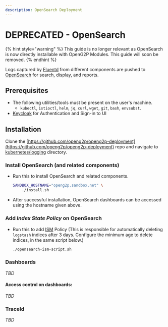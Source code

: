 ```yaml
---
description: OpenSearch Deployment
---
```


# DEPRECATED - OpenSearch

{% hint style="warning" %}
This guide is no longer relevant as OpenSearch is now directly installable with OpenG2P Modules. This guide will soon be removed.
{% endhint %}

Logs captured by [Fluentd](./) from different components are pushed to [OpenSearch](https://opensearch.org/) for search, display, and reports.

## Prerequisites

* The following utilities/tools must be present on the user's machine.
  * `kubectl`, `istioctl`, `helm`, `jq`, `curl`, `wget`, `git`, `bash`, `envsubst`.
* [Keycloak](../../../common-components/keycloak.md) for Authentication and Sign-in to UI

## Installation

Clone the [https://github.com/openg2p/openg2p-deployment](https://github.com/openg2p/openg2p-deployment) repo and navigate to [kubernetes/logging](https://github.com/OpenG2P/openg2p-deployment/tree/main/kubernetes/logging) directory.

### Install OpenSearch (and related components)

*   Run this to install OpenSearch and related components.

    ```bash
    SANDBOX_HOSTNAME="openg2p.sandbox.net" \
        ./install.sh
    ```
* After successful installation, OpenSearch dashboards can be accessed using the hostname given above.

### Add _Index State Policy_ on OpenSearch

*   Run this to add [ISM](https://opensearch.org/docs/latest/im-plugin/ism/index/) Policy (This is responsible for automatically deleting `logstash` indices after 3 days. Configure the minimum age to delete indices, in the same script below.)

    ```bash
    ./opensearch-ism-script.sh
    ```

### Dashboards&#x20;

_TBD_

#### Access control on dashboards:

_TBD_

### TraceId

_TBD_
